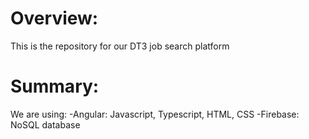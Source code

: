 # Overview:
This is the repository for our DT3 job search platform

# Summary:

We are using:
-Angular: Javascript, Typescript, HTML, CSS
-Firebase: NoSQL database
